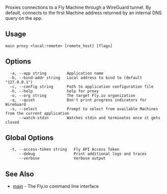 Proxies connections to a Fly Machine through a WireGuard tunnel. By default,
connects to the first Machine address returned by an internal DNS query on the app.

## Usage
~~~
main proxy <local:remote> [remote_host] [flags]
~~~

## Options

~~~
  -a, --app string         Application name
  -b, --bind-addr string   Local address to bind to (default "127.0.0.1")
  -c, --config string      Path to application configuration file
  -h, --help               help for proxy
  -o, --org string         The target Fly.io organization
  -q, --quiet              Don't print progress indicators for WireGuard
  -s, --select             Prompt to select from available Machines from the current application
      --watch-stdin        Watches stdin and terminates once it gets closed
~~~

## Global Options

~~~
  -t, --access-token string   Fly API Access Token
      --debug                 Print additional logs and traces
      --verbose               Verbose output
~~~

## See Also

* [main](/docs/flyctl/main/)	 - The Fly.io command line interface

